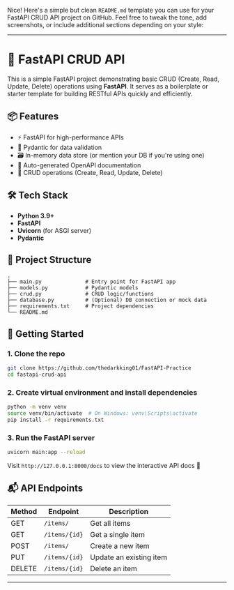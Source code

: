 Nice! Here's a simple but clean `README.md` template you can use for your FastAPI CRUD API project on GitHub. Feel free to tweak the tone, add screenshots, or include additional sections depending on your style:

---

# 🚀 FastAPI CRUD API

This is a simple FastAPI project demonstrating basic CRUD (Create, Read, Update, Delete) operations using **FastAPI**. It serves as a boilerplate or starter template for building RESTful APIs quickly and efficiently.

## 📦 Features

- ⚡ FastAPI for high-performance APIs
- 🧠 Pydantic for data validation
- 🗃️ In-memory data store (or mention your DB if you're using one)
- 📘 Auto-generated OpenAPI documentation
- 🔁 CRUD operations (Create, Read, Update, Delete)

## 🛠️ Tech Stack

- **Python 3.9+**
- **FastAPI**
- **Uvicorn** (for ASGI server)
- **Pydantic**

## 📂 Project Structure

```
.
├── main.py              # Entry point for FastAPI app
├── models.py            # Pydantic models
├── crud.py              # CRUD logic/functions
├── database.py          # (Optional) DB connection or mock data
├── requirements.txt     # Project dependencies
└── README.md
```

## 🚀 Getting Started

### 1. Clone the repo

```bash
git clone https://github.com/thedarkking01/FastAPI-Practice
cd fastapi-crud-api
```

### 2. Create virtual environment and install dependencies

```bash
python -m venv venv
source venv/bin/activate  # On Windows: venv\Scripts\activate
pip install -r requirements.txt
```

### 3. Run the FastAPI server

```bash
uvicorn main:app --reload
```

Visit `http://127.0.0.1:8000/docs` to view the interactive API docs 🚀

## 📬 API Endpoints

| Method | Endpoint       | Description           |
|--------|----------------|-----------------------|
| GET    | `/items/`      | Get all items         |
| GET    | `/items/{id}`  | Get a single item     |
| POST   | `/items/`      | Create a new item     |
| PUT    | `/items/{id}`  | Update an existing item |
| DELETE | `/items/{id}`  | Delete an item        |



---
